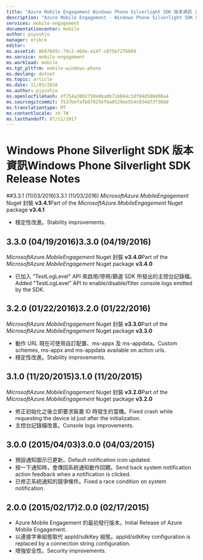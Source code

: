 ```yaml
---
title: "Azure Mobile Engagement Windows Phone Silverlight SDK 版本資訊 | Microsoft Docs"
description: "Azure Mobile Engagement - Windows Phone Silverlight SDK 版本資訊"
services: mobile-engagement
documentationcenter: mobile
author: piyushjo
manager: erikre
editor: 
ms.assetid: 8b87045c-79c2-46da-a147-c075bf276b89
ms.service: mobile-engagement
ms.workload: mobile
ms.tgt_pltfrm: mobile-windows-phone
ms.devlang: dotnet
ms.topic: article
ms.date: 11/03/2016
ms.author: piyushjo
ms.openlocfilehash: df754a3002750e6ba0b71b664c1df84d506808a4
ms.sourcegitcommit: f537befafb079256fba0529ee554c034d73f36b0
ms.translationtype: MT
ms.contentlocale: zh-TW
ms.lasthandoff: 07/11/2017
---
```

# <a name="windows-phone-silverlight-sdk-release-notes"></a><span data-ttu-id="f6b26-103">Windows Phone Silverlight SDK 版本資訊</span><span class="sxs-lookup"><span data-stu-id="f6b26-103">Windows Phone Silverlight SDK Release Notes</span></span>
##<a name="331-11032016"></a><span data-ttu-id="f6b26-104">3.3.1 (11/03/2016)</span><span class="sxs-lookup"><span data-stu-id="f6b26-104">3.3.1 (11/03/2016)</span></span>
<span data-ttu-id="f6b26-105">*MicrosoftAzure.MobileEngagement* Nuget 封裝 **v3.4.1**</span><span class="sxs-lookup"><span data-stu-id="f6b26-105">Part of the *MicrosoftAzure.MobileEngagement* Nuget package **v3.4.1**</span></span>

* <span data-ttu-id="f6b26-106">穩定性改進。</span><span class="sxs-lookup"><span data-stu-id="f6b26-106">Stability improvements.</span></span>

## <a name="330-04192016"></a><span data-ttu-id="f6b26-107">3.3.0 (04/19/2016)</span><span class="sxs-lookup"><span data-stu-id="f6b26-107">3.3.0 (04/19/2016)</span></span>
<span data-ttu-id="f6b26-108">*MicrosoftAzure.MobileEngagement* Nuget 封裝 **v3.4.0**</span><span class="sxs-lookup"><span data-stu-id="f6b26-108">Part of the *MicrosoftAzure.MobileEngagement* Nuget package **v3.4.0**</span></span>

* <span data-ttu-id="f6b26-109">已加入 "TestLogLevel" API 來啟用/停用/篩選 SDK 所發出的主控台記錄檔。</span><span class="sxs-lookup"><span data-stu-id="f6b26-109">Added "TestLogLevel" API to enable/disable/filter console logs emitted by the SDK.</span></span>

## <a name="320-01222016"></a><span data-ttu-id="f6b26-110">3.2.0 (01/22/2016)</span><span class="sxs-lookup"><span data-stu-id="f6b26-110">3.2.0 (01/22/2016)</span></span>
<span data-ttu-id="f6b26-111">*MicrosoftAzure.MobileEngagement* Nuget 封裝 **v3.3.0**</span><span class="sxs-lookup"><span data-stu-id="f6b26-111">Part of the *MicrosoftAzure.MobileEngagement* Nuget package **v3.3.0**</span></span>

* <span data-ttu-id="f6b26-112">動作 URL 現在可使用自訂配置、ms-appx 及 ms-appdata。</span><span class="sxs-lookup"><span data-stu-id="f6b26-112">Custom schemes, ms-appx and ms-appdata available on action urls.</span></span>
* <span data-ttu-id="f6b26-113">穩定性改進。</span><span class="sxs-lookup"><span data-stu-id="f6b26-113">Stability improvements.</span></span>

## <a name="310-11202015"></a><span data-ttu-id="f6b26-114">3.1.0 (11/20/2015)</span><span class="sxs-lookup"><span data-stu-id="f6b26-114">3.1.0 (11/20/2015)</span></span>
<span data-ttu-id="f6b26-115">*MicrosoftAzure.MobileEngagement* Nuget 封裝 **v3.2.0**</span><span class="sxs-lookup"><span data-stu-id="f6b26-115">Part of the *MicrosoftAzure.MobileEngagement* Nuget package **v3.2.0**</span></span>

* <span data-ttu-id="f6b26-116">修正初始化之後立即要求裝置 ID 時發生的當機。</span><span class="sxs-lookup"><span data-stu-id="f6b26-116">Fixed crash while requesting the device id just after the initialization.</span></span>
* <span data-ttu-id="f6b26-117">主控台記錄檔改善。</span><span class="sxs-lookup"><span data-stu-id="f6b26-117">Console logs improvements.</span></span>

## <a name="300-04032015"></a><span data-ttu-id="f6b26-118">3.0.0 (2015/04/03)</span><span class="sxs-lookup"><span data-stu-id="f6b26-118">3.0.0 (04/03/2015)</span></span>
* <span data-ttu-id="f6b26-119">預設通知圖示已更新。</span><span class="sxs-lookup"><span data-stu-id="f6b26-119">Default notification icon updated.</span></span>
* <span data-ttu-id="f6b26-120">按一下通知時，會傳回系統通知動作回饋。</span><span class="sxs-lookup"><span data-stu-id="f6b26-120">Send back system notification action feedback when a notification is clicked.</span></span>
* <span data-ttu-id="f6b26-121">已修正系統通知的競爭條件。</span><span class="sxs-lookup"><span data-stu-id="f6b26-121">Fixed a race condition on system notification.</span></span>

## <a name="200-02172015"></a><span data-ttu-id="f6b26-122">2.0.0 (2015/02/17)</span><span class="sxs-lookup"><span data-stu-id="f6b26-122">2.0.0 (02/17/2015)</span></span>
* <span data-ttu-id="f6b26-123">Azure Mobile Engagement 的最初發行版本。</span><span class="sxs-lookup"><span data-stu-id="f6b26-123">Initial Release of Azure Mobile Engagement.</span></span>
* <span data-ttu-id="f6b26-124">以連接字串組態取代 appId/sdkKey 組態。</span><span class="sxs-lookup"><span data-stu-id="f6b26-124">appId/sdkKey configuration is replaced by a connection string configuration.</span></span>
* <span data-ttu-id="f6b26-125">增強安全性。</span><span class="sxs-lookup"><span data-stu-id="f6b26-125">Security improvements.</span></span>

